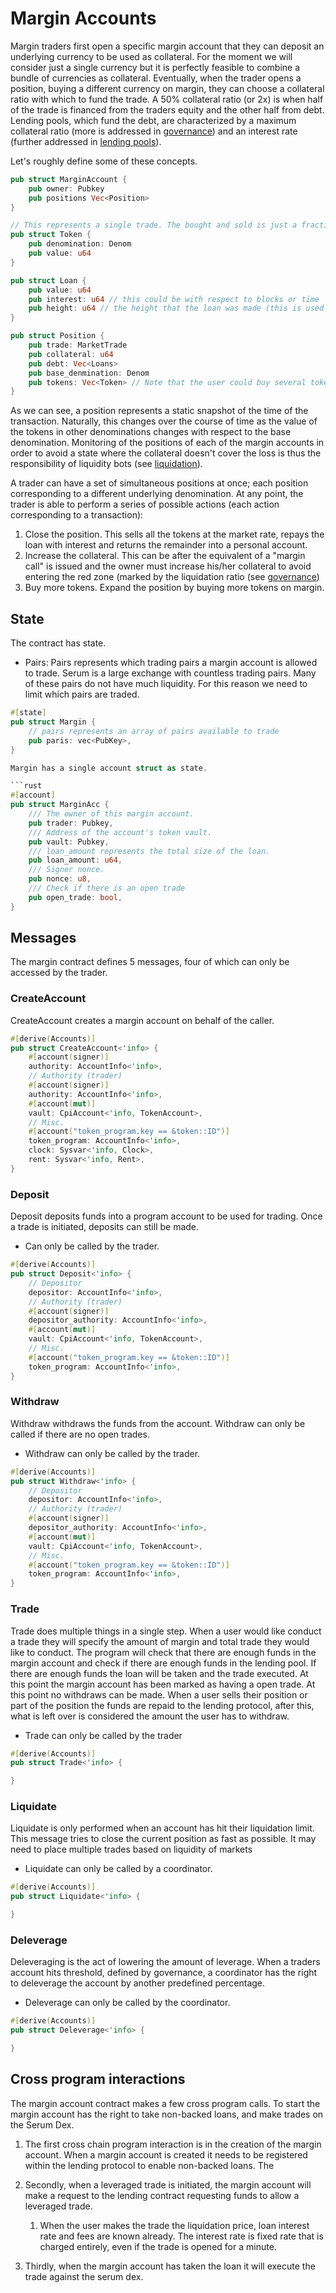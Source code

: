 # Margin Accounts

Margin traders first open a specific margin account that they can deposit an underlying currency to be used as collateral. For the moment we will consider just a single currency but it is perfectly feasible to combine a bundle of currencies as collateral. Eventually, when the trader opens a position, buying a different currency on margin, they can choose a collateral ratio with which to fund the trade. A 50% collateral ratio (or 2x) is when half of the trade is financed from the traders equity and the other half from debt. Lending pools, which fund the debt, are characterized by a maximum collateral ratio (more is addressed in [governance](./governance.md)) and an interest rate (further addressed in [lending pools](./lending.md)). 

Let's roughly define some of these concepts.

```rust
pub struct MarginAccount {
    pub owner: Pubkey
    pub positions Vec<Position>
}

// This represents a single trade. The bought and sold is just a fractional representation of the price
pub struct Token {
    pub denomination: Denom
    pub value: u64
}

pub struct Loan {
    pub value: u64
    pub interest: u64 // this could be with respect to blocks or time
    pub height: u64 // the height that the loan was made (this is used to calculate the accrual of interest)
}

pub struct Position {
    pub trade: MarketTrade
    pub collateral: u64
    pub debt: Vec<Loans>
    pub base_denmination: Denom
    pub tokens: Vec<Token> // Note that the user could buy several tokens on margin
}
```

As we can see, a position represents a static snapshot of the time of the transaction. Naturally, this changes over the course of time as the value of the tokens in other denominations
changes with respect to the base denomination. Monitoring of the positions of each of the margin accounts in order to avoid a state where the collateral doesn't cover the loss is thus the responsibility of liquidity bots (see [liquidation](./liquidation.md)). 

A trader can have a set of simultaneous positions at once; each position corresponding to a different underlying denomination. At any point, the trader is able to perform a series of possible
actions (each action corresponding to a transaction): 

1. Close the position. This sells all the tokens at the market rate, repays the loan with interest and returns the remainder into a personal account.
2. Increase the collateral. This can be after the equivalent of a "margin call" is issued and the owner must increase his/her collateral to avoid entering the red zone (marked by the liquidation ratio (see [governance](./governance.md))
3. Buy more tokens. Expand the position by buying more tokens on margin.

## State

The contract has state. 

- Pairs: Pairs represents which trading pairs a margin account is allowed to trade. Serum is a large exchange with countless trading pairs. Many of these pairs do not have much liquidity. For this reason we need to limit which pairs are traded.

```rust 
#[state]
pub struct Margin {
    // pairs represents an array of pairs available to trade
    pub paris: vec<PubKey>,
}

Margin has a single account struct as state. 

```rust
#[account]
pub struct MarginAcc {
    /// The owner of this margin account.
    pub trader: Pubkey,
    /// Address of the account's token vault.
    pub vault: Pubkey,
    /// loan_amount represents the total size of the loan. 
    pub loan_amount: u64,
    /// Signer nonce.
    pub nonce: u8,
    /// Check if there is an open trade
    pub open_trade: bool,
}
```

## Messages

The margin contract defines 5 messages, four of which can only be accessed by the trader. 

### CreateAccount

CreateAccount creates a margin account on behalf of the caller.

```rust
#[derive(Accounts)]
pub struct CreateAccount<'info> {
    #[account(signer)]
    authority: AccountInfo<'info>,
    // Authority (trader)
    #[account(signer)]
    authority: AccountInfo<'info>,
    #[account(mut)]
    vault: CpiAccount<'info, TokenAccount>,
    // Misc.
    #[account("token_program.key == &token::ID")]
    token_program: AccountInfo<'info>,
    clock: Sysvar<'info, Clock>,
    rent: Sysvar<'info, Rent>,
}
```

### Deposit

Deposit deposits funds into a program account to be used for trading. Once a trade is initiated, deposits can still be made. 

- Can only be called by the trader.

```rust
#[derive(Accounts)]
pub struct Deposit<'info> {
    // Depositor
    depositor: AccountInfo<'info>,
    // Authority (trader)
    #[account(signer)]
    depositor_authority: AccountInfo<'info>,
    #[account(mut)]
    vault: CpiAccount<'info, TokenAccount>,
    // Misc.
    #[account("token_program.key == &token::ID")]
    token_program: AccountInfo<'info>,
}
```

### Withdraw

Withdraw withdraws the funds from the account. Withdraw can only be called if there are no open trades. 

- Withdraw can only be called by the trader. 

```rust
#[derive(Accounts)]
pub struct Withdraw<'info> {
    // Depositor
    depositor: AccountInfo<'info>,
    // Authority (trader)
    #[account(signer)]
    depositor_authority: AccountInfo<'info>,
    #[account(mut)]
    vault: CpiAccount<'info, TokenAccount>,
    // Misc.
    #[account("token_program.key == &token::ID")]
    token_program: AccountInfo<'info>,
}
```

### Trade

Trade does multiple things in a single step. When a user would like conduct a trade they will specify the amount of margin and total trade they would like to conduct. The program will check that there are enough funds in the margin account and check if there are enough funds in the lending pool. If there are enough funds the loan will be taken and the trade executed. At this point the margin account has been marked as having a open trade. At this point no withdraws can be made. When a user sells their position or part of the position the funds are repaid to the lending protocol, after this, what is left over is considered the amount the user has to withdraw. 

- Trade can only be called by the trader

```rust
#[derive(Accounts)]
pub struct Trade<'info> {

}
```

### Liquidate

Liquidate is only performed when an account has hit their liquidation limit. This message tries to close the current position as fast as possible. It may need to place multiple trades based on liquidity of markets

- Liquidate can only be called by a coordinator. 

```rust
#[derive(Accounts)]
pub struct Liquidate<'info> {

}
```



### Deleverage

Deleveraging is the act of lowering the amount of leverage. When a traders account hits threshold, defined by governance, a coordinator has the right to deleverage the account by another predefined percentage. 

- Deleverage can only be called by the coordinator.

```rust
#[derive(Accounts)]
pub struct Deleverage<'info> {

}
```

## Cross program interactions

The margin account contract makes a few cross program calls. To start the margin account has the right to take non-backed loans, and make trades on the Serum Dex. 

1. The first cross chain program interaction is in the creation of the margin account. When a margin account is created it needs to be registered within the lending protocol to enable non-backed loans. The

2. Secondly, when a leveraged trade is initiated, the margin account will make a request to the lending contract requesting funds to allow a leveraged trade. 
   1. When the user makes the trade the liquidation price, loan interest rate and fees are known already. The interest rate is fixed rate that is charged entirely, even if the trade is opened for a minute. 

3. Thirdly, when the margin account has taken the loan it will execute the trade against the serum dex.
